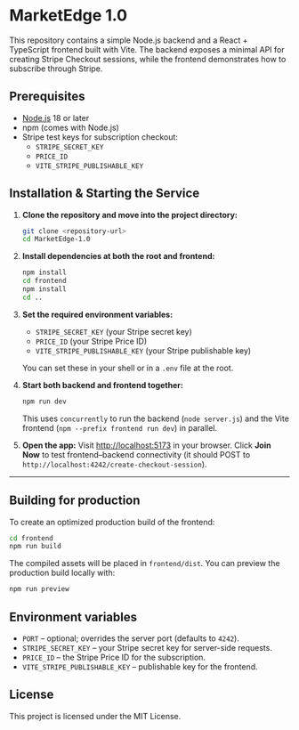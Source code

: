 # MarketEdge 1.0

This repository contains a simple Node.js backend and a React + TypeScript frontend built with Vite. The backend exposes a minimal API for creating Stripe Checkout sessions, while the frontend demonstrates how to subscribe through Stripe.

## Prerequisites

- [Node.js](https://nodejs.org/) 18 or later
- npm (comes with Node.js)
- Stripe test keys for subscription checkout:
  - `STRIPE_SECRET_KEY`
  - `PRICE_ID`
  - `VITE_STRIPE_PUBLISHABLE_KEY`


## Installation & Starting the Service

1. **Clone the repository and move into the project directory:**
   ```bash
   git clone <repository-url>
   cd MarketEdge-1.0
   ```

2. **Install dependencies at both the root and frontend:**
   ```bash
   npm install
   cd frontend
   npm install
   cd ..
   ```

3. **Set the required environment variables:**
   - `STRIPE_SECRET_KEY` (your Stripe secret key)
   - `PRICE_ID` (your Stripe Price ID)
   - `VITE_STRIPE_PUBLISHABLE_KEY` (your Stripe publishable key)

   You can set these in your shell or in a `.env` file at the root.

4. **Start both backend and frontend together:**
   ```bash
   npm run dev
   ```
   This uses `concurrently` to run the backend (`node server.js`) and the Vite frontend (`npm --prefix frontend run dev`) in parallel.

5. **Open the app:**
   Visit [http://localhost:5173](http://localhost:5173) in your browser. Click **Join Now** to test frontend–backend connectivity (it should POST to `http://localhost:4242/create-checkout-session`).

---


## Building for production

To create an optimized production build of the frontend:

```bash
cd frontend
npm run build
```

The compiled assets will be placed in `frontend/dist`. You can preview the production build locally with:

```bash
npm run preview
```

## Environment variables

- `PORT` – optional; overrides the server port (defaults to `4242`).
- `STRIPE_SECRET_KEY` – your Stripe secret key for server-side requests.
- `PRICE_ID` – the Stripe Price ID for the subscription.
- `VITE_STRIPE_PUBLISHABLE_KEY` – publishable key for the frontend.

## License

This project is licensed under the MIT License.
